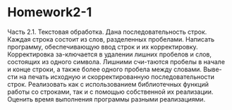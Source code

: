 # Homework2-1
Часть 2.1. Текстовая обработка.
Дана последовательность строк. Каждая строка состоит из слов, разделенных пробелами. Написать программу, обеспечивающую ввод строк и их корректировку. Корректировка за-ключается в удалении лишних пробелов и слов, состоящих из одного символа. Лишними счи-таются пробелы в начале и конце строки, а также более одного пробела между словами. Выве-сти на печать исходную и скорректированную последовательности строк. Реализовать как с использованием библиотечных функций работы со строками, так и с помощью собственной их реализации. Оценить время выполнения программы разными реализациями.
